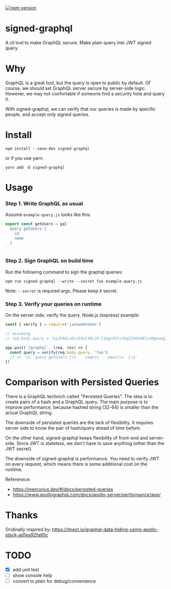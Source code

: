 [![npm version](https://badge.fury.io/js/signed-graphql.svg)](https://badge.fury.io/js/signed-graphql.svg)

# signed-graphql

A cli tool to make GraphQL secure. Make plain query into JWT signed query.

# Why

GraphQL is a great tool, but the query is open to public by default. Of course, we should set GraphQL server secure by server-side logic. However, we may not confortable if someone find a security hole and query it.

With signed-graphql, we can verify that our queries is made by specific people, and accept only signed queries.

# Install

```
npm install --save-dev signed-graphql
```

or if you use yarn:

```
yarn add -D signed-graphql
```

# Usage

### Step 1. Write GraphQL as usual

Assume `example-query.js` looks like this:

```js
export const getUsers = gql`
  query getUsers {
    id
    name
  }
`
```

### Step 2. Sign GraphQL on build time

Run the following command to sign the graphql queries:

```
npm run signed-graphql --write --secret foo example-query.js
```

Note: `--secret` is required args. Please keep it secret.

### Step 3. Verify your queries on runtime

On the server side, verify the query. Node.js (express) example:

```js
const { verify } = require('jsonwebtoken')

// assuming
// req.body.query = 'eyJhbGciOiJIUzI1NiJ9.CiAgcXVlcnkgZ2V0VXNlcnMgewogICAgbmFtZQogICAgZW1haWwKICB9Cg.GRFoVNHpY12mX0UI1y_nCRwGqKST4UkAbx88hZ2Jccg'

app.post('/graphql', (req, res) => {
  const query = verify(req.body.query, 'foo')
  // => '\n  query getUsers {\n    name\n    email\n  }\n'
})
```

# Comparison with Persisted Queries

There is a GraphQL technich called "Persisted Queries". The idea is to create pairs of a hash and a GraphQL query. The main purpose is to improve performance, because hashed string (32-64) is smaller than the actual GraphQL string.

The downside of persisted queries are the lack of flexibility. It requires server side to know the pair of hash/query ahead of time before.

On the other hand, signed-graphql keeps flexibility of front-end and server-side. Since JWT is stateless, we don't have to save anything (other than the JWT secret).

The downside of signed-graphql is performance. You need to verify JWT on every request, which means there is some additional cost on the runtime.

Referenece:

- https://mercurius.dev/#/docs/persisted-queries
- https://www.apollographql.com/docs/apollo-server/performance/apq/

# Thanks

Oridinally inspired by: https://itnext.io/graphql-data-hiding-using-apollo-stack-ad1ea92fa85c

# TODO

- [x] add unit test
- [ ] show console help
- [ ] convert to plain for debug/convenience
